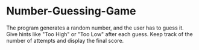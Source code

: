 # Number-Guessing-Game
The program generates a random number, and the user has to guess it. Give hints like "Too High" or "Too Low" after each guess. Keep track of the number of attempts and display the final score.
